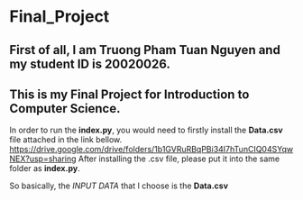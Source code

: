 # Final_Project
## First of all, I am Truong Pham Tuan Nguyen and my student ID is 20020026. 
## This is my Final Project for Introduction to Computer Science.
In order to run the **index.py**, you would need to firstly install the **Data.csv** file attached in the link bellow.
https://drive.google.com/drive/folders/1b1GVRuRBqPBi34I7hTunCIQ04SYqwNEX?usp=sharing
After installing the .csv file, please put it into the same folder as **index.py**.  


So basically, the _INPUT DATA_ that I choose is the **Data.csv**
